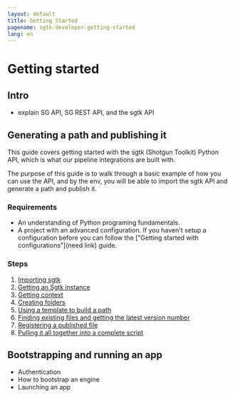 ```yaml
---
layout: default
title: Getting Started
pagename: sgtk-developer-getting-started
lang: en
---
```


# Getting started

## Intro

- explain SG API, SG REST API, and the sgtk API

## Generating a path and publishing it

This guide covers getting started with the sgtk (Shotgun Toolkit) Python API, 
which is what our pipeline integrations are built with.

The purpose of this guide is to walk through a basic example of how you can use the API, and 
by the env, you will be able to import the sgtk API and generate a path and publish it.

### Requirements

- An understanding of Python programing fundamentals. 
- A project with an advanced configuration. If you haven't setup a configuration before you can follow the ["Getting started with configurations"](need link) guide.

### Steps

1. [Importing sgtk](./developer-guides/part-1-importing-sgtk.md)
2. [Getting an Sgtk instance](./developer-guides/part-2-getting-sgtk-instance.md)
3. [Getting context](./developer-guides/part-3-getting-context.md)
4. [Creating folders](./developer-guides/part-4-creating-folders.md)
5. [Using a template to build a path](./developer-guides/part-5-build-a-path.md)
6. [Finding existing files and getting the latest version number](./developer-guides/part-6-find-latest-version.md)
7. [Registering a published file](./developer-guides/part-7-registering-publish.md)
8. [Pulling it all together into a complete script](./developer-guides/part-8-getting-started-complete-script.md)

## Bootstrapping and running an app

- Authentication
- How to bootstrap an engine
- Launching an app
